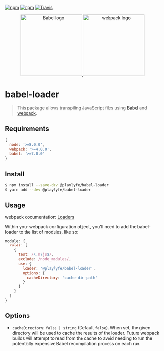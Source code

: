 [![npm](https://img.shields.io/npm/v/@playlyfe/babel-loader.svg?style=flat-square)](https://www.npmjs.com/package/@playlyfe/babel-loader)
[![npm](https://img.shields.io/npm/dt/@playlyfe/babel-loader.svg?style=flat-square)](https://www.npmjs.com/package/@playlyfe/babel-loader)
[![Travis](https://img.shields.io/travis/Mayank1791989/babel-loader.svg?style=flat-square)](https://travis-ci.org/Mayank1791989/babel-loader)

<div align="center">
  <a href="https://github.com/babel/babel">
    <img src="https://rawgit.com/babel/logo/master/babel.svg" alt="Babel logo" width="200" height="200">
  </a>
  <a href="https://github.com/webpack/webpack">
    <img src="https://webpack.js.org/assets/icon-square-big.svg" alt="webpack logo" width="200" height="200">
  </a>
</div>

# babel-loader

> This package allows transpiling JavaScript files using [Babel](https://github.com/babel/babel) and [webpack](https://github.com/webpack/webpack).

## Requirements

```javascript
{
  node: '>=8.0.0',
  webpack: '>=4.0.0',
  babel: '>=7.0.0'
}
```

## Install

```sh
$ npm install --save-dev @playlyfe/babel-loader
$ yarn add --dev @playlyfe/babel-loader
```

## Usage

webpack documentation: [Loaders](https://webpack.js.org/loaders/)

Within your webpack configuration object, you'll need to add the babel-loader to the list of modules, like so:

```javascript
module: {
  rules: [
    {
      test: /\.m?js$/,
      exclude: /node_modules/,
      use: {
        loader: '@playlyfe/babel-loader',
        options: {
          cacheDirectory: 'cache-dir-path'
        }
      }
    }
  ]
}
```

## Options

* `cacheDirectory`: ```false | string``` (Default `false`). When set, the given directory will be used to cache the results of the loader. Future webpack builds will attempt to read from the cache to avoid needing to run the potentially expensive Babel recompilation process on each run.
